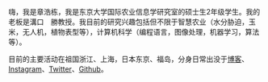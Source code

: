 嗨，我是章浩栋，我是东京大学国际农业信息学研究室的硕士生2年级学生。我的老板是溝口　勝教授。我目前的研究兴趣包括但不限于智慧农业（水分胁迫，玉米，无人机，植物表型等），计算机科学（编程语言，图像处理，机器学习，算法等）。

目前的主要活动在祖国浙江、上海，日本东京、福岛，分身日常出没于[博客](https://haodong1228.github.io)、[Instagram](https://www.instagram.com/haooodongzzz/)、[Twitter](https://twitter.com/ZhangHaodong666)、[Github](https://github.com/haodong1228)。



